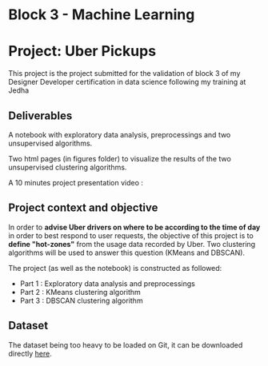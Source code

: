 # Block 3 - Machine Learning
# Project: Uber Pickups


This project is the project submitted for the validation of block 3 of my Designer Developer certification in data science following my training at Jedha

## Deliverables

A notebook with exploratory data analysis, preprocessings and two unsupervised algorithms.

Two html pages (in figures folder) to visualize the results of the two unsupervised clustering algorithms.

A 10 minutes project presentation video : 

## Project context and objective

In order to **advise Uber drivers on where to be according to the time of day** in order to best respond to user requests, the objective of this project is to **define "hot-zones"** from the usage data recorded by Uber.
Two clustering algorithms will be used to answer this question (KMeans and DBSCAN).

The project (as well as the notebook) is constructed as followed:
- Part 1 : Exploratory data analysis and preprocessings
- Part 2 : KMeans clustering algorithm
- Part 3 : DBSCAN clustering algorithm

## Dataset

The dataset being too heavy to be loaded on Git, it can be downloaded directly [here](https://full-stack-bigdata-datasets.s3.eu-west-3.amazonaws.com/Machine+Learning+non+Supervis%C3%A9/Projects/uber-trip-data.zip).